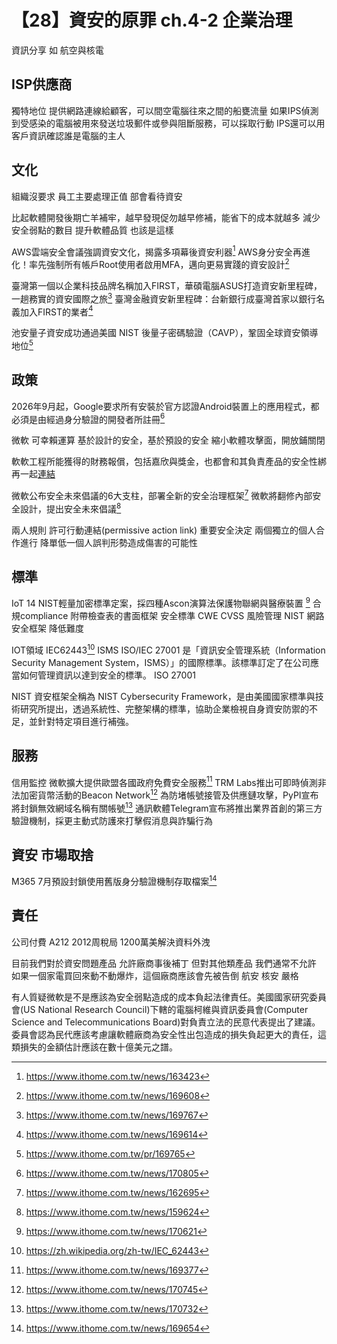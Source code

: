 # 【28】資安的原罪 ch.4-2 企業治理


資訊分享 如 航空與核電

## ISP供應商
獨特地位
提供網路連線給顧客，可以間空電腦往來之間的船甕流量
如果IPS偵測到受感染的電腦被用來發送垃圾郵件或參與阻斷服務，可以採取行動
IPS還可以用客戶資訊確認誰是電腦的主人

## 文化
組織沒要求 員工主要處理正值 部會看待資安

比起軟體開發後期亡羊補牢，越早發現促勿越早修補，能省下的成本就越多
減少安全弱點的數目 提升軟體品質 也該是這樣


AWS雲端安全會議強調資安文化，揭露多項幕後資安利器[^2]
AWS身分安全再進化！率先強制所有帳戶Root使用者啟用MFA，邁向更易實踐的資安設計[^3]

臺灣第一個以企業科技品牌名稱加入FIRST，華碩電腦ASUS打造資安新里程碑，一趟務實的資安國際之旅[^4]
臺灣金融資安新里程碑：台新銀行成臺灣首家以銀行名義加入FIRST的業者[^6]


池安量子資安成功通過美國 NIST 後量子密碼驗證（CAVP），鞏固全球資安領導地位[^9]

## 政策
2026年9月起，Google要求所有安裝於官方認證Android裝置上的應用程式，都必須是由經過身分驗證的開發者所註冊[^13]


微軟 可幸賴運算
基於設計的安全，基於預設的安全
縮小軟體攻擊面，開放鋪關閉

軟軟工程所能獲得的財務報償，包括嘉欣與獎金，也都會和其負責產品的安全性綁再一起[連結](https://www.foxnews.com/story/bill-gates-announces-microsofts-strategy-shift-toward-security-privacy)

微軟公布安全未來倡議的6大支柱，部署全新的安全治理框架[^7]
微軟將翻修內部安全設計，提出安全未來倡議[^8]

兩人規則 許可行動連結(permissive action link)
重要安全決定 兩個獨立的個人合作進行 降單低一個人誤判形勢造成傷害的可能性

## 標準
IoT 14
NIST輕量加密標準定案，採四種Ascon演算法保護物聯網與醫療裝置 [^11]
合規compliance 附帶檢查表的書面框架
安全標準 CWE CVSS 
風險管理 NIST  網路安全框架
降低難度

IOT領域 IEC62443[^10]
ISMS 
ISO/IEC 27001 是「資訊安全管理系統（Information Security Management System，ISMS）」的國際標準。該標準訂定了在公司應當如何管理資訊以達到安全的標準。
ISO 27001

NIST 資安框架全稱為 NIST Cybersecurity Framework，是由美國國家標準與技術研究所提出，透過系統性、完整架構的標準，協助企業檢視自身資安防禦的不足，並針對特定項目進行補強。

## 服務
信用監控
微軟擴大提供歐盟各國政府免費安全服務[^1]
TRM Labs推出可即時偵測非法加密貨幣活動的Beacon Network[^12]
為防堵帳號接管及供應鏈攻擊，PyPI宣布將封鎖無效網域名稱有關帳號[^14]
通訊軟體Telegram宣布將推出業界首創的第三方驗證機制，採更主動式防護來打擊假消息與詐騙行為

## 資安 市場取捨
M365 7月預設封鎖使用舊版身分驗證機制存取檔案[^5]

## 責任
公司付費 A212 2012周稅局 1200萬美解決資料外洩

目前我們對於資安問題產品 允許廠商事後補丁
但對其他類產品 我們通常不允許
如果一個家電買回來動不動爆炸，這個廠商應該會先被告倒
航安 核安 嚴格


有人質疑微軟是不是應該為安全弱點造成的成本負起法律責任。美國國家研究委員會(US National Research Council)下轄的電腦柯維與資訊委員會(Computer Science and Telecommunications Board)對負責立法的民意代表提出了建議。委員會認為民代應該考慮讓軟體廠商為安全性出包造成的損失負起更大的責任，這類損失的金額估計應該在數十億美元之譜。

[^1]: https://www.ithome.com.tw/news/169377
[^2]: https://www.ithome.com.tw/news/163423
[^3]: https://www.ithome.com.tw/news/169608
[^4]: https://www.ithome.com.tw/news/169767
[^5]: https://www.ithome.com.tw/news/169654
[^6]: https://www.ithome.com.tw/news/169614
[^7]: https://www.ithome.com.tw/news/162695
[^8]: https://www.ithome.com.tw/news/159624
[^9]: https://www.ithome.com.tw/pr/169765
[^10]: https://zh.wikipedia.org/zh-tw/IEC_62443
[^11]: https://www.ithome.com.tw/news/170621
[^12]: https://www.ithome.com.tw/news/170745
[^13]: https://www.ithome.com.tw/news/170805
[^14]: https://www.ithome.com.tw/news/170732